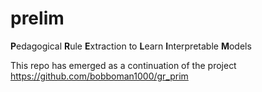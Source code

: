 # prelim
**P**edagogical **R**ule **E**xtraction to **L**earn **I**nterpretable **M**odels

This repo has emerged as a continuation of the project https://github.com/bobboman1000/gr_prim
